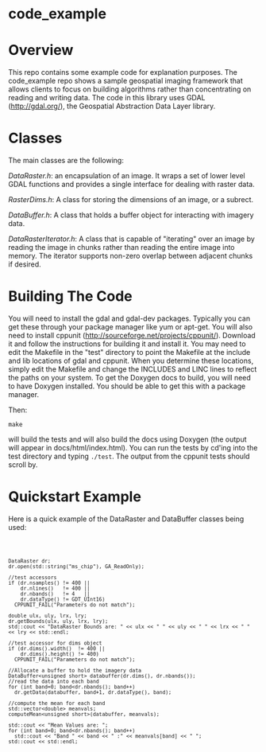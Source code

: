 # code_example

# Overview 

This repo contains some example code for explanation purposes.  The code_example repo shows a sample geospatial imaging framework that allows clients to focus on building algorithms rather than concentrating on reading and writing data.  The code in this library uses GDAL (http://gdal.org/), the Geospatial Abstraction Data Layer library.

# Classes

The main classes are the following:

*DataRaster.h*: an encapsulation of an image.  It wraps a set of lower level GDAL functions and provides a single interface for dealing with raster data.

*RasterDims.h*: A class for storing the dimensions of an image, or a subrect.

*DataBuffer.h*: A class that holds a buffer object for interacting with imagery data.

*DataRasterIterator.h*: A class that is capable of "iterating" over an image by reading the image in chunks rather than reading the entire image into memory.  The iterator supports non-zero overlap between adjacent chunks if desired.

# Building The Code

You will need to install the gdal and gdal-dev packages.  Typically you can get these through your package manager like yum or apt-get.  You will also need to install cppunit (http://sourceforge.net/projects/cppunit/).  Download it and follow the instructions for building it and install it.  You may need to edit the Makefile in the "test" directory to point the Makefile at the include and lib locations of gdal and cppunit.   When you determine these locations, simply edit the Makefile and change the INCLUDES and LINC lines to reflect the paths on your system.  To get the Doxygen docs to build, you will need to have Doxygen installed.  You should be able to get this with a package manager.

Then:

`make`

will build the tests and will also build the docs using Doxygen (the output will appear in docs/html/index.html).  You can run the tests by cd'ing into the test directory and typing `./test`.  The output from the cppunit tests should scroll by.

# Quickstart Example

Here is a quick example of the DataRaster and DataBuffer classes being used:

<code>

    DataRaster dr;
    dr.open(std::string("ms_chip"), GA_ReadOnly);
    
    //test accessors
    if (dr.nsamples() != 400 ||
        dr.nlines()   != 400 ||
        dr.nbands()   != 4   || 
        dr.dataType() != GDT_UInt16)
      CPPUNIT_FAIL("Parameters do not match");		
      
    double ulx, uly, lrx, lry;
    dr.getBounds(ulx, uly, lrx, lry);
    std::cout << "DataRaster Bounds are: " << ulx << " " << uly << " " << lrx << " " << lry << std::endl;
    
    //test accessor for dims object
    if (dr.dims().width()  != 400 ||
        dr.dims().height() != 400)
      CPPUNIT_FAIL("Parameters do not match");		
      
    //Allocate a buffer to hold the imagery data
    DataBuffer<unsigned short> databuffer(dr.dims(), dr.nbands());
    //read the data into each band
    for (int band=0; band<dr.nbands(); band++)
      dr.getData(databuffer, band+1, dr.dataType(), band);
      
    //compute the mean for each band
    std::vector<double> meanvals;
    computeMean<unsigned short>(databuffer, meanvals);
    
    std::cout << "Mean Values are: ";
    for (int band=0; band<dr.nbands(); band++)
      std::cout << "Band " << band << " :" << meanvals[band] << " ";
    std::cout << std::endl;
    
</code>
    
    




